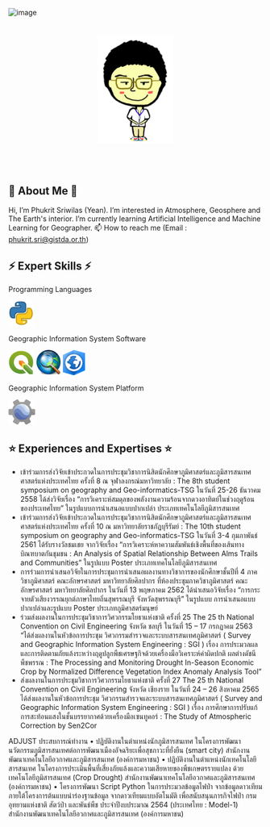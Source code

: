 ![image](https://github.com/45FILIPDA/45FILIPDA/assets/139098611/61ae33c4-fe86-4615-80ce-0bcfb7ada111)<h1 align="center">
<img src="./image/Yean.png?raw=true" width="150">
<!-- <img src="./image/PowerBy45FILIPDA.png?raw=true" width="80"> -->
</h1>

<a href="https://www.instagram.com/yeannobii/"><img src="./image/PowerBy45FILIPDA.png?raw=true" alt="Powered by 45FILIPDA" style="width:160px;height:0px;"></a>

🌱 About Me 🌱
----------------------
Hi, I’m Phukrit Sriwilas (Yean). I’m interested in Atmosphere, Geosphere and The Earth's interior. I’m currently learning Artificial Intelligence and Machine Learning for Geographer. 📫 How to reach me (Email : phukrit.sri@gistda.or.th)

⚡️ Expert Skills ⚡️
----------------------
Programming Languages

<div>
 <img height="50em" src="./image/logo_Python.png?raw=true" />
</div>

Geographic Information System Software
<div>
 <img height="50em" src="./image/logo_Qgis.png?raw=true" />
 <img height="50em" src="./image/logo_ArcGis.png?raw=true" />
 <img height="50em" src="./image/logo_ArcGisPro.png?raw=true" />
</div>

Geographic Information System Platform
<div>
 <img height="50em" src="./image/logo_GGE.png?raw=true" />
</div>

⭐️ Experiences and Expertises ⭐️
----------------------
- เข้าร่วมการส่งวิจัยเข้าประกวดในการประชุมวิชาการนิสิตนักศึกษาภูมิศาสตร์และภูมิสารสนเทศศาสตร์แห่งประเทศไทย ครั้งที่ 8 ณ จุฬาลงกรณ์มหาวิทยาลัย : The 8th student symposium on geography and Geo-informatics-TSG  ในวันที่ 25-26 ธันวาคม 2558 ได้ส่งวิจัยเรื่อง “การวิเคราะห์สมดุลของพลังงานความร้อนจากดวงอาทิตย์ในช่วงฤดูร้อนของประเทศไทย” ในรูปแบบการนำเสนอแบบปากเปล่า ประเภทเทคโนโลยีภูมิสารสนเทศ
- เข้าร่วมการส่งวิจัยเข้าประกวดในการประชุมวิชาการนิสิตนักศึกษาภูมิศาสตร์และภูมิสารสนเทศศาสตร์แห่งประเทศไทย  ครั้งที่ 10 ณ มหาวิทยาลัยราชภัฏบุรีรัมย์ : The 10th student symposium on geography and Geo-informatics-TSG ในวันที่ 3-4 กุมภาพันธ์ 2561 ได้รับรางวัลชมเชย จากวิจัยเรื่อง “การวิเคราะห์หาความสัมพันธ์เชิงพื้นที่ของเส้นทางบิณฑบาตกันชุมชน : An Analysis of Spatial Relationship Between Alms Trails and Communities” ในรูปแบบ Poster ประเภทเทคโนโลยีภูมิสารสนเทศ
- การร่วมการนำเสนอวิจัยในการประชุมการนำเสนอผลงานทางวิชาการของนักศึกษาชั้นปีที่ 4 ภาควิชาภูมิศาสตร์ คณะอักษรศาสตร์ มหาวิทยาลัยศิลปากร ที่ห้องประชุมภาควิชาภูมิศาสตร์ คณะอักษรศาสตร์ มหาวิทยาลัยศิลปากร ในวันที่ 13 พฤษภาคม 2562  ได้นำเสนอวิจัยเรื่อง “การกระจายตัวเสียงวรรณยุกต์ภาษาไทยถิ่นสุพรรณบุรี จังหวัดสุพรรณบุรี” ในรูปแบบ การนำเสนอแบบปากเปล่าและรูปแบบ Poster ประเภทภูมิศาสตร์มนุษย์
- ร่วมส่งผลงานในการประชุมวิชาการวิศวกรรมโยธาแห่งชาติ ครั้งที่ 25 The 25 th National Convention on Civil Engineering จังหวัด ชลบุรี ในวันที่ 15 – 17 กรกฎาคม 2563 “ได้ส่งผลงานในหัวข้อการประชุม วิศวกรรมสำรวจและระบบสารสนเทศภูมิศาสตร์ ( Survey and Geographic Information System Engineering : SGI ) เรื่อง การประมวลผลและการติดตามภัยแล้งระหว่างฤดูปลูกพืชเศรษฐกิจด้วยเครื่องมือวิเคราะห์ค่าผิดปกติ ผลต่างดัชนีพืชพรรณ : The Processing and Monitoring Drought In-Season Economic Crop by Normalized Difference Vegetation Index Anomaly Analysis Tool”
- ส่งผลงานในการประชุมวิชาการวิศวกรรมโยธาแห่งชาติ ครั้งที่ 27 The 25 th National Convention on Civil Engineering จังหวัด เชียงราย ในวันที่ 24 – 26 สิงหาคม 2565 ได้ส่งผลงานในหัวข้อการประชุม วิศวกรรมสำรวจและระบบสารสนเทศภูมิศาสตร์ ( Survey and Geographic Information System Engineering : SGI ) เรื่อง การศึกษาการปรับแก้การสะท้อนแสงในชั้นบรรยากาศด้วยเครื่องมือเซนทูคอร์ : The Study of Atmospheric Correction by Sen2Cor

ADJUST ประสบการณ์ทำงาน
•	ปฏิบัติงานในตำแหน่งนักภูมิสารสนเทศ ในโครงการพัฒนานวัตกรรมภูมิสารสนเทศต่อการพัฒนาเมืองอัจฉริยะเพื่อสุขภาวะที่ยั่งยืน (smart city) สำนักงานพัฒนาเทคโนโลยีอวกาศและภูมิสารสนเทศ (องค์การมหาชน)
•	ปฏิบัติงานในตำแหน่งนักเทคโนโลยีสารสนเทศ ในโครงการประเมินพื้นที่เสี่ยงภัยแล้งและความเสียหายของพืชเกษตรรายแปลง ด้วยเทคโนโลยีภูมิสารสนเทศ (Crop Drought) สำนักงานพัฒนาเทคโนโลยีอวกาศและภูมิสารสนเทศ (องค์การมหาชน)
•	โครงการพัฒนา Script Python ในการประมวลข้อมูลไฟป่า จากข้อมูลดาวเทียม ภายใต้โครงการต้นแบบนำร่องฐานข้อมูล จากดาวเทียมแบบอัตโนมัติ เพื่อสนับสนุนภารกิจไฟป่า กรมอุทยานแห่งชาติ สัตว์ป่า และพันธ์พืช ประจำปีงบประมาณ 2564 (ประเทศไทย : Model-1) สำนักงานพัฒนาเทคโนโลยีอวกาศและภูมิสารสนเทศ (องค์การมหาชน)
